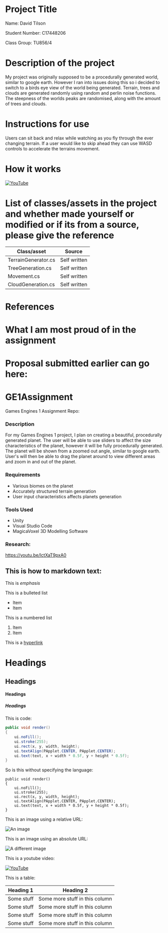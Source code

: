 # Project Title

Name: David Tilson

Student Number: C17448206

Class Group: TU856/4

# Description of the project
My project was originally supposed to be a procedurally generated world, similar to google earth. However I ran into issues doing this so i decided to switch to a birds eye view of the world being generated. Terrain, trees and clouds are generated randomly using random and perlin noise functions. The steepness of the worlds peaks are randomised, along with the amount of trees and clouds.

# Instructions for use
Users can sit back and relax while watching as you fly through the ever changing terrain. If a user would like to skip ahead they can use WASD controls to accelerate the terrains movement.

# How it works
[![YouTube](http://img.youtube.com/vi/J2kHSSFA4NU/0.jpg)](https://youtu.be/VnNHkofNsgo)

# List of classes/assets in the project and whether made yourself or modified or if its from a source, please give the reference

| Class/asset | Source |
|-----------|-----------|
| TerrainGenerator.cs | Self written |
| TreeGeneration.cs | Self written |
| Movement.cs | Self written |
| CloudGeneration.cs | Self written |

# References

# What I am most proud of in the assignment

# Proposal submitted earlier can go here:
# GE1Assignment
Games Engines 1 Assignment Repo:

### Description
For my Games Engines 1 project, I plan on creating a beautiful, procedurally generated planet. The user will be able to use sliders to affect the size characteristics of the planet, however it will be fully procedurally generated. The planet will be shown from a zoomed out angle, similar to google earth. User's will then be able to drag the planet around to view different areas and zoom in and out of the planet. 

### Requirements
- Various biomes on the planet
- Accurately structured terrain generation
- User input characteristics affects planets generation

### Tools Used
- Unity
- Visual Studio Code
- MagicaVoxel 3D Modelling Software

### Research:
https://youtu.be/lctXaT9pxA0

## This is how to markdown text:

This is *emphasis*

This is a bulleted list

- Item
- Item

This is a numbered list

1. Item
1. Item

This is a [hyperlink](http://bryanduggan.org)

# Headings
## Headings
#### Headings
##### Headings

This is code:

```Java
public void render()
{
	ui.noFill();
	ui.stroke(255);
	ui.rect(x, y, width, height);
	ui.textAlign(PApplet.CENTER, PApplet.CENTER);
	ui.text(text, x + width * 0.5f, y + height * 0.5f);
}
```

So is this without specifying the language:

```
public void render()
{
	ui.noFill();
	ui.stroke(255);
	ui.rect(x, y, width, height);
	ui.textAlign(PApplet.CENTER, PApplet.CENTER);
	ui.text(text, x + width * 0.5f, y + height * 0.5f);
}
```

This is an image using a relative URL:

![An image](images/p8.png)

This is an image using an absolute URL:

![A different image](https://bryanduggandotorg.files.wordpress.com/2019/02/infinite-forms-00045.png?w=595&h=&zoom=2)

This is a youtube video:

[![YouTube](http://img.youtube.com/vi/J2kHSSFA4NU/0.jpg)](https://www.youtube.com/watch?v=J2kHSSFA4NU)

This is a table:

| Heading 1 | Heading 2 |
|-----------|-----------|
|Some stuff | Some more stuff in this column |
|Some stuff | Some more stuff in this column |
|Some stuff | Some more stuff in this column |
|Some stuff | Some more stuff in this column |



